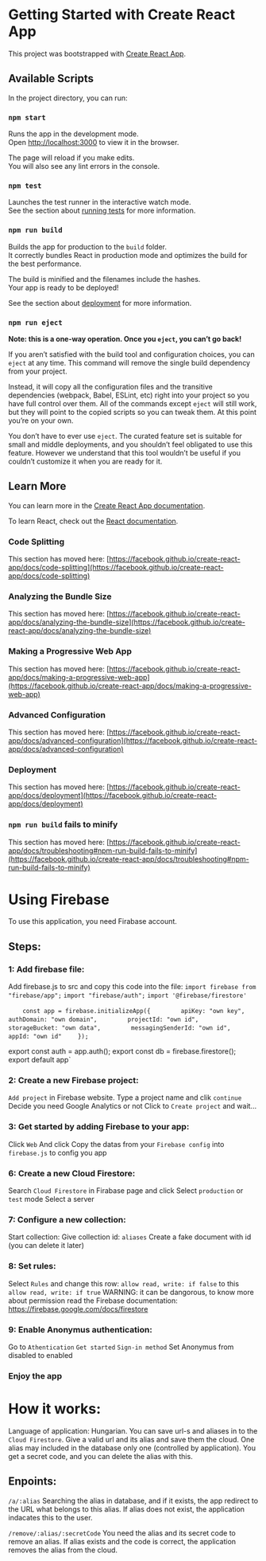 # Getting Started with Create React App

This project was bootstrapped with [Create React App](https://github.com/facebook/create-react-app).

## Available Scripts

In the project directory, you can run:

### `npm start`

Runs the app in the development mode.\
Open [http://localhost:3000](http://localhost:3000) to view it in the browser.

The page will reload if you make edits.\
You will also see any lint errors in the console.

### `npm test`

Launches the test runner in the interactive watch mode.\
See the section about [running tests](https://facebook.github.io/create-react-app/docs/running-tests) for more information.

### `npm run build`

Builds the app for production to the `build` folder.\
It correctly bundles React in production mode and optimizes the build for the best performance.

The build is minified and the filenames include the hashes.\
Your app is ready to be deployed!

See the section about [deployment](https://facebook.github.io/create-react-app/docs/deployment) for more information.

### `npm run eject`

**Note: this is a one-way operation. Once you `eject`, you can’t go back!**

If you aren’t satisfied with the build tool and configuration choices, you can `eject` at any time. This command will remove the single build dependency from your project.

Instead, it will copy all the configuration files and the transitive dependencies (webpack, Babel, ESLint, etc) right into your project so you have full control over them. All of the commands except `eject` will still work, but they will point to the copied scripts so you can tweak them. At this point you’re on your own.

You don’t have to ever use `eject`. The curated feature set is suitable for small and middle deployments, and you shouldn’t feel obligated to use this feature. However we understand that this tool wouldn’t be useful if you couldn’t customize it when you are ready for it.

## Learn More

You can learn more in the [Create React App documentation](https://facebook.github.io/create-react-app/docs/getting-started).

To learn React, check out the [React documentation](https://reactjs.org/).

### Code Splitting

This section has moved here: [https://facebook.github.io/create-react-app/docs/code-splitting](https://facebook.github.io/create-react-app/docs/code-splitting)

### Analyzing the Bundle Size

This section has moved here: [https://facebook.github.io/create-react-app/docs/analyzing-the-bundle-size](https://facebook.github.io/create-react-app/docs/analyzing-the-bundle-size)

### Making a Progressive Web App

This section has moved here: [https://facebook.github.io/create-react-app/docs/making-a-progressive-web-app](https://facebook.github.io/create-react-app/docs/making-a-progressive-web-app)

### Advanced Configuration

This section has moved here: [https://facebook.github.io/create-react-app/docs/advanced-configuration](https://facebook.github.io/create-react-app/docs/advanced-configuration)

### Deployment

This section has moved here: [https://facebook.github.io/create-react-app/docs/deployment](https://facebook.github.io/create-react-app/docs/deployment)

### `npm run build` fails to minify

This section has moved here: [https://facebook.github.io/create-react-app/docs/troubleshooting#npm-run-build-fails-to-minify](https://facebook.github.io/create-react-app/docs/troubleshooting#npm-run-build-fails-to-minify)


# Using Firebase

To use this application, you need Firabase account.

## Steps:

### 1: Add firebase file:

Add firebase.js to src and copy this code into the file:
`import firebase from "firebase/app";`
`import "firebase/auth";`
`import '@firebase/firestore'`

`    const app = firebase.initializeApp({`
`        apiKey: "own key",`
`        authDomain: "own domain",`
`        projectId: "own id",`
`        storageBucket: "own data",`
`        messagingSenderId: "own id",`
`        appId: "own id"`
`    });`


export const auth = app.auth();
export const db = firebase.firestore();
export default app`

### 2: Create a new Firebase project:

`Add project` in Firebase website. 
Type a project name and clik `continue`
Decide you need Google Analytics or not
Click to `Create project` and wait...

### 3: Get started by adding Firebase to your app:

Click `Web`
And click
Copy the datas from your `Firebase config` into `firebase.js` to config you app

### 6: Create a new Cloud Firestore:

Search `Cloud Firestore` in Firabase page and click
Select `production` or `test` mode
Select a server

### 7: Configure a new collection:

Start collection:
Give collection id: `aliases`
Create a fake document with id (you can delete it later)

### 8: Set rules:

Select `Rules` and change this row: `allow read, write: if false` to this `allow read, write: if true`
WARNING: it can be dangorous, to know more about permission read the Firebase documentation: https://firebase.google.com/docs/firestore

### 9: Enable Anonymus authentication:

Go to `Athentication`
`Get started`
`Sign-in method`
Set Anonymus from disabled to enabled

### Enjoy the app

# How it works:
Language of application: Hungarian.
You can save url-s and aliases in to the `Cloud Firestore`. 
Give a valid url and its alias and save them the cloud.
One alias may included in the database only one (controlled by application).
You get a secret code, and you can delete the alias with this.

## Enpoints:

`/a/:alias`
Searching the alias in database, and if it exists, the app redirect to the URL what belongs to this alias.
If alias does not exist, the application indacates this to the user.

`/remove/:alias/:secretCode`
You need the alias and its secret code to remove an alias. 
If alias exists and the code is correct, the application removes the alias from the cloud.